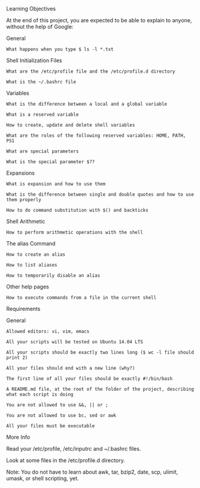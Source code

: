 Learning Objectives



At the end of this project, you are expected to be able to explain to anyone, without the help of Google:

General



    What happens when you type $ ls -l *.txt



Shell Initialization Files



    What are the /etc/profile file and the /etc/profile.d directory

    What is the ~/.bashrc file



Variables



    What is the difference between a local and a global variable

    What is a reserved variable

    How to create, update and delete shell variables

    What are the roles of the following reserved variables: HOME, PATH, PS1

    What are special parameters

    What is the special parameter $??



Expansions



    What is expansion and how to use them

    What is the difference between single and double quotes and how to use them properly

    How to do command substitution with $() and backticks



Shell Arithmetic



    How to perform arithmetic operations with the shell



The alias Command



    How to create an alias

    How to list aliases

    How to temporarily disable an alias



Other help pages



    How to execute commands from a file in the current shell



Requirements

General



    Allowed editors: vi, vim, emacs

    All your scripts will be tested on Ubuntu 14.04 LTS

    All your scripts should be exactly two lines long ($ wc -l file should print 2)

    All your files should end with a new line (why?)

    The first line of all your files should be exactly #!/bin/bash

    A README.md file, at the root of the folder of the project, describing what each script is doing

    You are not allowed to use &&, || or ;

    You are not allowed to use bc, sed or awk

    All your files must be executable



More Info



Read your /etc/profile, /etc/inputrc and ~/.bashrc files.



Look at some files in the /etc/profile.d directory.



Note: You do not have to learn about awk, tar, bzip2, date, scp, ulimit, umask, or shell scripting, yet.
